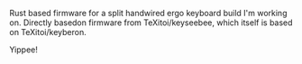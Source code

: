 Rust based firmware for a split handwired ergo keyboard build I'm working on. Directly basedon firmware from TeXitoi/keyseebee, which itself is based on TeXitoi/keyberon.

Yippee!

